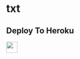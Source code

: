 # txt


## Deploy To Heroku

<a href="https://heroku.com/deploy?template=https://github.com/Cjxtpro1/Txt-Video">
     <img height="30px" src="https://img.shields.io/badge/Deploy%20To%20Heroku-blueviolet?style=for-the-badge&logo=heroku">
  </a>
